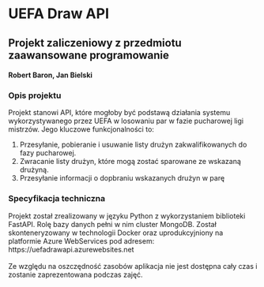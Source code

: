 <h1>UEFA Draw API</h1>
<h2>Projekt zaliczeniowy z przedmiotu zaawansowane programowanie</h2>
<h4>Robert Baron, Jan Bielski</h4>
<h3>Opis projektu</h3>
Projekt stanowi API, które mogłoby być podstawą działania systemu wykorzystywanego przez UEFA w losowaniu par w fazie pucharowej ligi mistrzów.
Jego kluczowe funkcjonalności to:
<ol>
  <li>Przesyłanie, pobieranie i usuwanie listy drużyn zakwalifikowanych do fazy pucharowej.</li>
  <li>Zwracanie listy drużyn, które mogą zostać sparowane ze wskazaną drużyną.</li>
  <li>Przesyłanie informacji o dopbraniu wskazanych drużyn w parę</li>
</ol>
<h3>Specyfikacja techniczna</h3>
Projekt został zrealizowany w języku Python z wykorzystaniem biblioteki FastAPI. Rolę bazy danych pełni w nim cluster MongoDB. Został skonteneryzowany w technologii Docker oraz uprodukcyjniony na platformie Azure WebServices pod adresem: https://uefadrawapi.azurewebsites.net<br><br>
Ze względu na oszczędność zasobów aplikacja nie jest dostępna cały czas i zostanie zaprezentowana podczas zajęć.
